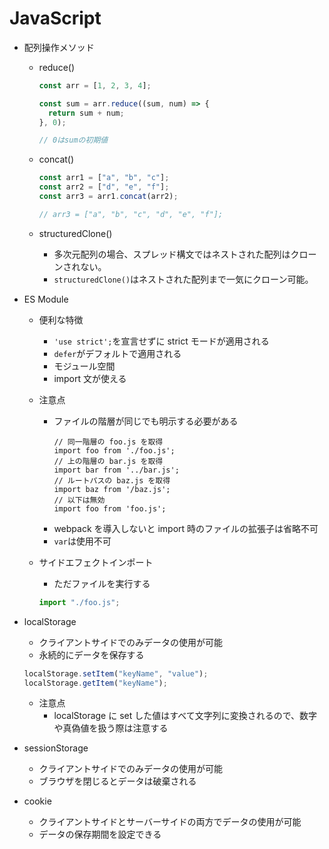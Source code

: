 # JavaScript

- 配列操作メソッド

  - reduce()

    ```js
    const arr = [1, 2, 3, 4];

    const sum = arr.reduce((sum, num) => {
      return sum + num;
    }, 0);

    // 0はsumの初期値
    ```

  - concat()

    ```js
    const arr1 = ["a", "b", "c"];
    const arr2 = ["d", "e", "f"];
    const arr3 = arr1.concat(arr2);

    // arr3 = ["a", "b", "c", "d", "e", "f"];
    ```

  - structuredClone()
    - 多次元配列の場合、スプレッド構文ではネストされた配列はクローンされない。
    - `structuredClone()`はネストされた配列まで一気にクローン可能。

- ES Module

  - 便利な特徴
    - `'use strict';`を宣言せずに strict モードが適用される
    - `defer`がデフォルトで適用される
    - モジュール空間
    - import 文が使える
  - 注意点

    - ファイルの階層が同じでも明示する必要がある
      ```
      // 同一階層の foo.js を取得
      import foo from './foo.js';
      // 上の階層の bar.js を取得
      import bar from '../bar.js';
      // ルートパスの baz.js を取得
      import baz from '/baz.js';
      // 以下は無効
      import foo from 'foo.js';
      ```
    - webpack を導入しないと import 時のファイルの拡張子は省略不可
    - `var`は使用不可

  - サイドエフェクトインポート
    - ただファイルを実行する
    ```js
    import "./foo.js";
    ```

- localStorage

  - クライアントサイドでのみデータの使用が可能
  - 永続的にデータを保存する

  ```js
  localStorage.setItem("keyName", "value");
  localStorage.getItem("keyName");
  ```

  - 注意点
    - localStorage に set した値はすべて文字列に変換されるので、数字や真偽値を扱う際は注意する

- sessionStorage

  - クライアントサイドでのみデータの使用が可能
  - ブラウザを閉じるとデータは破棄される

- cookie
  - クライアントサイドとサーバーサイドの両方でデータの使用が可能
  - データの保存期間を設定できる
